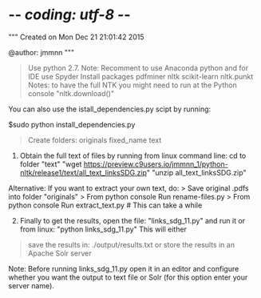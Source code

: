 # -*- coding: utf-8 -*-
"""
Created on Mon Dec 21 21:01:42 2015

@author: jmmnn
"""

> Use python 2.7. Note: Recomment to use Anaconda python and for IDE use Spyder
> Install packages pdfminer nltk scikit-learn nltk.punkt
Notes: to have the full NTK you might need to run at the Python console "nltk.download()" 

You can also use the istall_dependencies.py scipt by running:

$sudo python install_dependencies.py

>Create folders:
    originals
    fixed_name
    text

1) Obtain the full text of files by running from linux command line:
cd to folder "text"
"wget https://preview.c9users.io/jmmnn_1/python-nltk/release1/text/all_text_linksSDG.zip"
"unzip all_text_linksSDG.zip"

Alternative: If you want to extract your own text, do:
    > Save original .pdfs into folder "originals"
    > From python console Run rename-files.py
    > From python console Run extract_text.py  # This can take a while

2) Finally to get the results, open the file:
"links_sdg_11.py" and run it or from linux: "python links_sdg_11.py"
This will either 
> save the results in: ./output/results.txt
or
> store the results in an Apache Solr server

Note: Before running links_sdg_11.py open it in an editor and configure 
whether you want the output to text file or Solr (for this option enter your server name).


